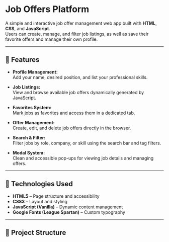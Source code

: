 # Job Offers Platform

A simple and interactive job offer management web app built with **HTML**, **CSS**, and **JavaScript**.  
Users can create, manage, and filter job listings, as well as save their favorite offers and manage their own profile.

---

## 🚀 Features

- **Profile Management:**  
  Add your name, desired position, and list your professional skills.

- **Job Listings:**  
  View and browse available job offers dynamically generated by JavaScript.

- **Favorites System:**  
  Mark jobs as favorites and access them in a dedicated tab.

- **Offer Management:**  
  Create, edit, and delete job offers directly in the browser.

- **Search & Filter:**  
  Filter jobs by role, company, or skill using the search bar and tag filters.

- **Modal System:**  
  Clean and accessible pop-ups for viewing job details and managing offers.

---

## 🧩 Technologies Used

- **HTML5** – Page structure and accessibility  
- **CSS3** – Layout and styling  
- **JavaScript (Vanilla)** – Dynamic content management  
- **Google Fonts (League Spartan)** – Custom typography  

---

## 📁 Project Structure


